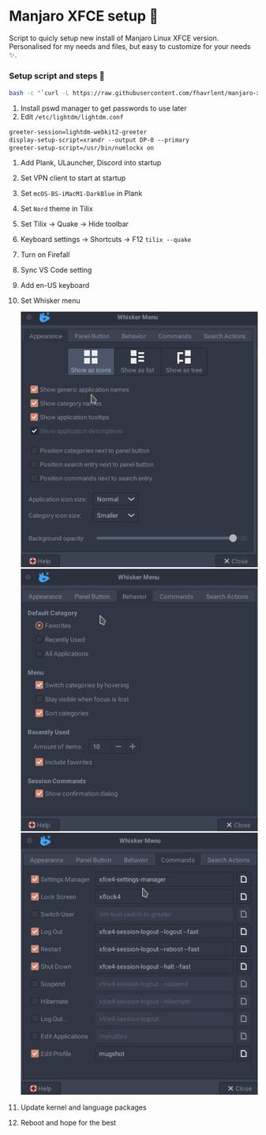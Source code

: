 # Manjaro XFCE setup 🚀

Script to quicly setup new install of Manjaro Linux XFCE version. Personalised for my needs and files, but easy to customize for your needs ✨.

### Setup script and steps 🚛

```bash
bash -c "`curl -L https://raw.githubusercontent.com/fhavrlent/manjaro-xfce-setup/main/manjaro-xfce.sh`"
```

1. Install pswd manager to get passwords to use later
2. Edit `/etc/lightdm/lightdm.conf`

```
greeter-session=lightdm-webkit2-greeter
display-setup-script=xrandr --output DP-0 --primary
greeter-setup-script=/usr/bin/numlockx on
```
1. Add Plank, ULauncher, Discord into startup
2. Set VPN client to start at startup
3.  Set `mcOS-BS-iMacM1-DarkBlue` in Plank
4.  Set `Nord` theme in Tilix
5.  Set Tilix -> Quake -> Hide toolbar
6.  Keyboard settings -> Shortcuts -> F12 `tilix --quake`
7.  Turn on Firefall
8.  Sync VS Code setting
9.  Add en-US keyboard
10. Set Whisker menu
    
    ![Whisker 1](assets/whisker1.png)![Whisker 2](assets/whisker2.png)![Whisker 3](assets/whisker3.png)
11. Update kernel and language packages
12. Reboot and hope for the best 
